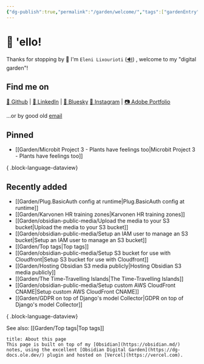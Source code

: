 ```yaml
---
{"dg-publish":true,"permalink":"/garden/welcome/","tags":["gardenEntry"],"created":"2024-03-01T15:32:39.719+00:00","updated":"2025-06-01T11:34:12.731+01:00"}
---
```


# 👋 'ello!
Thanks for stopping by 🙂
I'm `Eleni Lixourioti` ([🔊](https://namedrop.io/elenilixourioti)) , welcome to my "digital garden"!
## Find me on
[🤖 Github](https://github.com/Geekfish) |  [💼 LinkedIn](https://www.linkedin.com/in/%F0%9F%A4%96-eleni-lixourioti-07b88719/) | [🦋 Bluesky](https://bsky.app/profile/eleni.co)
 [🤳 Instagram](https://www.instagram.com/geekfish/) | [📷 Adobe Portfolio](https://photos.eleni.co)

...or by good old [email](mailto:eleni.co@eleni.mozmail.com)
## Pinned
- [[Garden/Microbit Project 3 - Plants have feelings too\|Microbit Project 3 - Plants have feelings too]]

{ .block-language-dataview}
## Recently added
- [[Garden/Plug.BasicAuth config at runtime\|Plug.BasicAuth config at runtime]]
- [[Garden/Karvonen HR training zones\|Karvonen HR training zones]]
- [[Garden/obsidian-public-media/Upload the media to your S3 bucket\|Upload the media to your S3 bucket]]
- [[Garden/obsidian-public-media/Setup an IAM user to manage an S3 bucket\|Setup an IAM user to manage an S3 bucket]]
- [[Garden/Top tags\|Top tags]]
- [[Garden/obsidian-public-media/Setup S3 bucket for use with Cloudfront\|Setup S3 bucket for use with Cloudfront]]
- [[Garden/Hosting Obsidian S3 media publicly\|Hosting Obsidian S3 media publicly]]
- [[Garden/The Time-Travelling Islands\|The Time-Travelling Islands]]
- [[Garden/obsidian-public-media/Setup custom AWS CloudFront CNAME\|Setup custom AWS CloudFront CNAME]]
- [[Garden/GDPR on top of Django's model Collector\|GDPR on top of Django's model Collector]]

{ .block-language-dataview}

See also: [[Garden/Top tags\|Top tags]]

```ad-tip
title: About this page
This page is built on top of my [Obsidian](https://obsidian.md/) notes, using the excellent [Obsidian Digital Garden](https://dg-docs.ole.dev/) plugin and hosted on [Vercel](https://vercel.com).
```